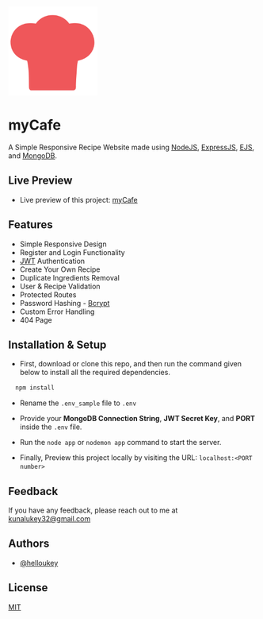 
![myCafe-Logo](https://raw.githubusercontent.com/helloukey/myCafe/main/public/favicon/apple-touch-icon.png)


# myCafe

A Simple Responsive Recipe Website made using [NodeJS](https://nodejs.org/), [ExpressJS](https://expressjs.com/), [EJS](https://ejs.co/), and [MongoDB](https://www.mongodb.com/).


## Live Preview

* Live preview of this project: [myCafe](https://mycafe-recipe.herokuapp.com/)


## Features

- Simple Responsive Design
- Register and Login Functionality
- [JWT](https://github.com/auth0/node-jsonwebtoken) Authentication
- Create Your Own Recipe
- Duplicate Ingredients Removal
- User & Recipe Validation
- Protected Routes
- Password Hashing - [Bcrypt](https://github.com/kelektiv/node.bcrypt.js)
- Custom Error Handling
- 404 Page

## Installation & Setup

* First, download or clone this repo, and then run the command given below to install all the required dependencies.

```bash
  npm install
```

* Rename the `.env_sample` file to `.env`

* Provide your **MongoDB Connection String**, **JWT Secret Key**, and **PORT** inside the `.env` file.

* Run the `node app` or `nodemon app` command to start the server.

* Finally, Preview this project locally by visiting the URL: `localhost:<PORT number>`
## Feedback

If you have any feedback, please reach out to me at kunalukey32@gmail.com


## Authors

- [@helloukey](https://www.github.com/helloukey)


## License

[MIT](LICENSE)

